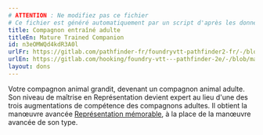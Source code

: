 ```yaml
---
# ATTENTION : Ne modifiez pas ce fichier
# Ce fichier est généré automatiquement par un script d'après les données du module Foundry VTT officiel et de sa traduction
title: Compagnon entraîné adulte
titleEn: Mature Trained Companion
id: n3eOMWQd4kdR3A0l
urlFr: https://gitlab.com/pathfinder-fr/foundryvtt-pathfinder2-fr/-/blob/master/data/feats/n3eOMWQd4kdR3A0l.htm
urlEn: https://gitlab.com/hooking/foundry-vtt---pathfinder-2e/-/blob/master/packs/data/feats.db/mature-trained-companion.json
layout: dons
---
```

Votre compagnon animal grandit, devenant un compagnon animal adulte. Son niveau de maîtrise en Représentation devient expert au lieu d'une des trois augmentations de compétence des compagnons adultes. Il obtient la manœuvre avancée [Représentation mémorable](../actions/performance-hypnotisante.html), à la place de la manœuvre avancée de son type.
